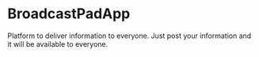 BroadcastPadApp
===============
Platform to deliver information to everyone. Just post your information and it will be available to everyone.
